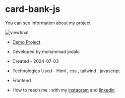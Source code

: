 ﻿# card-bank-js
You can see information about my project

![viewfinal](https://private-user-images.githubusercontent.com/154656255/346233467-fa4168a4-86d9-4d91-8d8c-b80e9fe34868.png?jwt=eyJhbGciOiJIUzI1NiIsInR5cCI6IkpXVCJ9.eyJpc3MiOiJnaXRodWIuY29tIiwiYXVkIjoicmF3LmdpdGh1YnVzZXJjb250ZW50LmNvbSIsImtleSI6ImtleTUiLCJleHAiOjE3MjAyMTkwNzAsIm5iZiI6MTcyMDIxODc3MCwicGF0aCI6Ii8xNTQ2NTYyNTUvMzQ2MjMzNDY3LWZhNDE2OGE0LTg2ZDktNGQ5MS04ZDhjLWI4MGU5ZmUzNDg2OC5wbmc_WC1BbXotQWxnb3JpdGhtPUFXUzQtSE1BQy1TSEEyNTYmWC1BbXotQ3JlZGVudGlhbD1BS0lBVkNPRFlMU0E1M1BRSzRaQSUyRjIwMjQwNzA1JTJGdXMtZWFzdC0xJTJGczMlMkZhd3M0X3JlcXVlc3QmWC1BbXotRGF0ZT0yMDI0MDcwNVQyMjMyNTBaJlgtQW16LUV4cGlyZXM9MzAwJlgtQW16LVNpZ25hdHVyZT0yMmRmNDQ3NTFkOTczZjMwMGU1YjdiMGFkNjY0ZWI4ODU1MjBmZGUxNzE5YmQ0OTE5YjE1MDFmNmZhOGYxNDFiJlgtQW16LVNpZ25lZEhlYWRlcnM9aG9zdCZhY3Rvcl9pZD0wJmtleV9pZD0wJnJlcG9faWQ9MCJ9._nDqXs-uEmcA4B9I2nXw2Z-kgjv7W0kjKvIwJns6r1A)

- [Demo Project](https://mohammadjodaki.github.io/card-bank-js/)

- Developed by mohammad jodaki

- Created - 2024-07-03

- Technologies Used - Html , css , tailwind , javascript

- Frontend

- How to reach me : with my [instagram](https://www.instagram.com/mohammad_jodaki_web) and [linkedin](https://www.linkedin.com/in/mohammad-jodakian/)
